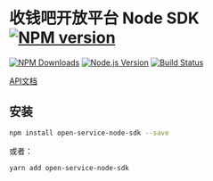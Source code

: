 # 收钱吧开放平台 Node SDK [![NPM version](http://img.shields.io/npm/v/open-service-node-sdk.svg?style=flat)](https://npmjs.org/package/open-service-node-sdk)

[![NPM Downloads](https://img.shields.io/npm/dm/open-service-node-sdk.svg?style=flat)](https://npmjs.org/package/open-service-node-sdk)
[![Node.js Version](https://img.shields.io/node/v/open-service-node-sdk.svg?style=flat)](http://nodejs.org/download/)
[![Build Status](https://travis-ci.org/xuyuanxiang/open-service-node-sdk.svg?style=flat-square)](https://travis-ci.org/xuyuanxiang/open-service-node-sdk)

[API文档](https://xuyuanxiang.github.io/open-service-node-sdk/module-open-service-node-sdk.html)

## 安装

```bash
npm install open-service-node-sdk --save
```
或者：
```bash
yarn add open-service-node-sdk
```